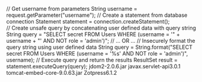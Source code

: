 // Get username from parameters
String username = request.getParameter("username");
// Create a statement from database connection
Statement statement = connection.createStatement();  
// Create unsafe query by concatenating user defined data with query string
String query = "SELECT secret FROM Users WHERE (username = '" + username + "' AND NOT role = 'admin')";
// ... OR ...
// Insecurely format the query string using user defined data 
String query = String.format("SELECT secret FROM Users WHERE (username = '%s' AND NOT role = 'admin')", username);
// Execute query and return the results
ResultSet result = statement.executeQuery(query);
jdom2-2.0.6.jar
javax.servlet-api3.0.1
tomcat-embed-core-9.0.63.jar
Zotpress6.1.2
